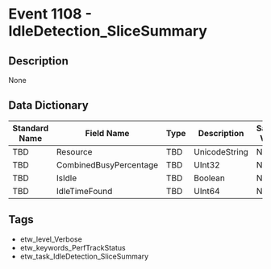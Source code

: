 # Event 1108 - IdleDetection_SliceSummary

## Description
None

## Data Dictionary
|Standard Name|Field Name|Type|Description|Sample Value|
|---|---|---|---|---|
|TBD|Resource|TBD|UnicodeString|None|None|
|TBD|CombinedBusyPercentage|TBD|UInt32|None|None|
|TBD|IsIdle|TBD|Boolean|None|None|
|TBD|IdleTimeFound|TBD|UInt64|None|None|

## Tags
* etw_level_Verbose
* etw_keywords_PerfTrackStatus
* etw_task_IdleDetection_SliceSummary